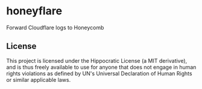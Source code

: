 # honeyflare

Forward Cloudflare logs to Honeycomb


## License

This project is licensed under the Hippocratic License (a MIT derivative), and
is thus freely available to use for anyone that does not engage in human rights
violations as defined by UN's Universal Declaration of Human Rights or similar
applicable laws.
